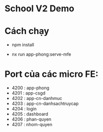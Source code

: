 # School V2 Demo

# Cách chạy
- npm install

- nx run app-phong:serve-mfe

# Port của các micro FE:
- 4200 : app-phong
- 4201 : app-csgd
- 4202 : app-cn-danhmuc
- 4203 : app-cn-danhsachtruycap
- 4204 : login
- 4205 : dashboard
- 4206 : phan-quyen
- 4207 : nhom-quyen
